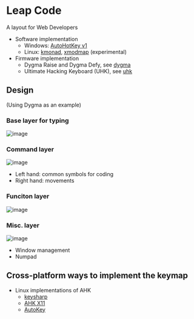 # Leap Code

A layout for Web Developers

- Software implementation
  - Windows: [AutoHotKey v1](./ahk/)
  - Linux: [kmonad](./kmonad), [xmodmap](./xmodmap/) (experimental)
- Firmware implementation
  - Dygma Raise and Dygma Defy, see [dygma](./dygma/)
  - Ultimate Hacking Keyboard (UHK), see [uhk](./uhk/)

## Design

(Using Dygma as an example)

### Base layer for typing

![image](https://user-images.githubusercontent.com/1895289/114599224-ae8cb480-9c47-11eb-8d79-36d1e851e7a4.png)

### Command layer

![image](https://user-images.githubusercontent.com/1895289/144345731-ef8f5eb2-9e3c-41fe-b9f0-eadbe25ac25f.png)

- Left hand: common symbols for coding
- Right hand: movements

### Funciton layer

![image](https://user-images.githubusercontent.com/1895289/114599353-d67c1800-9c47-11eb-97ed-140be3d0b4d6.png)

### Misc. layer

![image](https://user-images.githubusercontent.com/1895289/114599437-f14e8c80-9c47-11eb-9229-a6597c5681b9.png)

- Window management
- Numpad

## Cross-platform ways to implement the keymap

- Linux implementations of AHK
  - [keysharp](https://bitbucket.org/mfeemster/keysharp/src/master/)
  - [AHK X11](https://github.com/phil294/AHK_X11)
  - [AutoKey](https://github.com/autokey/autokey)
